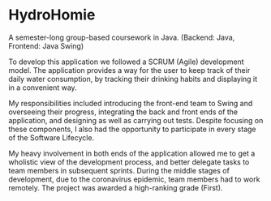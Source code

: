 # HydroHomie
A semester-long group-based coursework in Java. 
(Backend: Java, Frontend: Java Swing)

To develop this application we followed a SCRUM (Agile) development model. The application provides a way for the user to keep track of their daily water consumption, by tracking their drinking habits and displaying it in a convenient way.

My responsibilities included introducing the front-end team to Swing and overseeing their progress, integrating the back and front ends of the application, and designing as well as carrying out tests. Despite focusing on these components, I also had the opportunity to participate in every stage of the Software Lifecycle.

My heavy involvement in both ends of the application allowed me to get a wholistic view of the development process, and better delegate tasks to team members in subsequent sprints. During the middle stages of development, due to the coronavirus epidemic, team members had to work remotely. The project was awarded a high-ranking grade (First).
